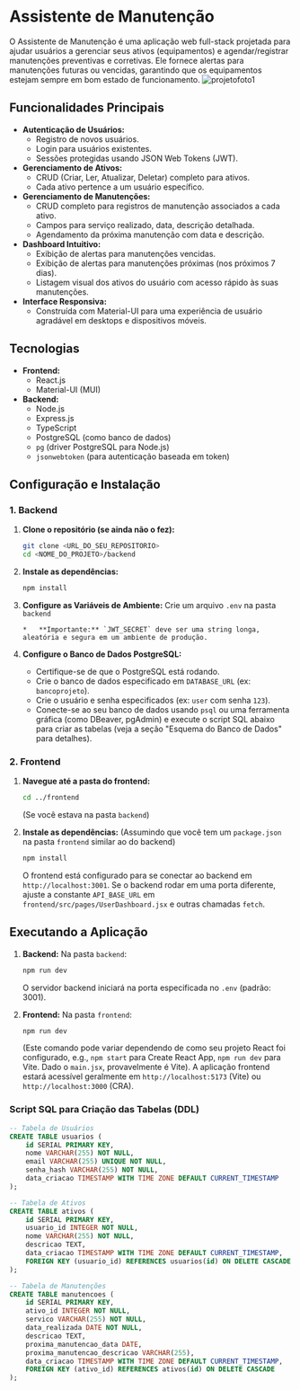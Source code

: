 # Assistente de Manutenção

O Assistente de Manutenção é uma aplicação web full-stack projetada para ajudar usuários a gerenciar seus ativos (equipamentos) e agendar/registrar manutenções preventivas e corretivas. Ele fornece alertas para manutenções futuras ou vencidas, garantindo que os equipamentos estejam sempre em bom estado de funcionamento.
![projetofoto1](https://github.com/user-attachments/assets/7dcdb160-b5af-444b-88de-3de03f445a3a)


## Funcionalidades Principais

*   **Autenticação de Usuários:**
    *   Registro de novos usuários.
    *   Login para usuários existentes.
    *   Sessões protegidas usando JSON Web Tokens (JWT).
*   **Gerenciamento de Ativos:**
    *   CRUD (Criar, Ler, Atualizar, Deletar) completo para ativos.
    *   Cada ativo pertence a um usuário específico.
*   **Gerenciamento de Manutenções:**
    *   CRUD completo para registros de manutenção associados a cada ativo.
    *   Campos para serviço realizado, data, descrição detalhada.
    *   Agendamento da próxima manutenção com data e descrição.
*   **Dashboard Intuitivo:**
    *   Exibição de alertas para manutenções vencidas.
    *   Exibição de alertas para manutenções próximas (nos próximos 7 dias).
    *   Listagem visual dos ativos do usuário com acesso rápido às suas manutenções.
*   **Interface Responsiva:**
    *   Construída com Material-UI para uma experiência de usuário agradável em desktops e dispositivos móveis.

## Tecnologias

*   **Frontend:**
    *   React.js
    *   Material-UI (MUI)
*   **Backend:**
    *   Node.js
    *   Express.js
    *   TypeScript
    *   PostgreSQL (como banco de dados)
    *   `pg` (driver PostgreSQL para Node.js)
    *   `jsonwebtoken` (para autenticação baseada em token)


## Configuração e Instalação

### 1. Backend

1.  **Clone o repositório (se ainda não o fez):**
    ```bash
    git clone <URL_DO_SEU_REPOSITORIO>
    cd <NOME_DO_PROJETO>/backend
    ```

2.  **Instale as dependências:**
    ```bash
    npm install
    ```

3.  **Configure as Variáveis de Ambiente:**
    Crie um arquivo `.env` na pasta `backend` 
    ```
    *   **Importante:** `JWT_SECRET` deve ser uma string longa, aleatória e segura em um ambiente de produção.

4.  **Configure o Banco de Dados PostgreSQL:**
    *   Certifique-se de que o PostgreSQL está rodando.
    *   Crie o banco de dados especificado em `DATABASE_URL` (ex: `bancoprojeto`).
    *   Crie o usuário e senha especificados (ex: `user` com senha `123`).
    *   Conecte-se ao seu banco de dados usando `psql` ou uma ferramenta gráfica (como DBeaver, pgAdmin) e execute o script SQL abaixo para criar as tabelas (veja a seção "Esquema do Banco de Dados" para detalhes).

### 2. Frontend

1.  **Navegue até a pasta do frontend:**
    ```bash
    cd ../frontend
    ```
    (Se você estava na pasta `backend`)

2.  **Instale as dependências:**
    (Assumindo que você tem um `package.json` na pasta `frontend` similar ao do backend)
    ```bash
    npm install
    ```
    O frontend está configurado para se conectar ao backend em `http://localhost:3001`. Se o backend rodar em uma porta diferente, ajuste a constante `API_BASE_URL` em `frontend/src/pages/UserDashboard.jsx` e outras chamadas `fetch`.

## Executando a Aplicação

1.  **Backend:**
    Na pasta `backend`:
    ```bash
    npm run dev
    ```
    O servidor backend iniciará na porta especificada no `.env` (padrão: 3001).

2.  **Frontend:**
    Na pasta `frontend`:
    ```bash
    npm run dev
    ```
    (Este comando pode variar dependendo de como seu projeto React foi configurado, e.g., `npm start` para Create React App, `npm run dev` para Vite. Dado o `main.jsx`, provavelmente é Vite).
    A aplicação frontend estará acessível geralmente em `http://localhost:5173` (Vite) ou `http://localhost:3000` (CRA).

### Script SQL para Criação das Tabelas (DDL)

```sql
-- Tabela de Usuários
CREATE TABLE usuarios (
    id SERIAL PRIMARY KEY,
    nome VARCHAR(255) NOT NULL,
    email VARCHAR(255) UNIQUE NOT NULL,
    senha_hash VARCHAR(255) NOT NULL,
    data_criacao TIMESTAMP WITH TIME ZONE DEFAULT CURRENT_TIMESTAMP
);

-- Tabela de Ativos
CREATE TABLE ativos (
    id SERIAL PRIMARY KEY,
    usuario_id INTEGER NOT NULL,
    nome VARCHAR(255) NOT NULL,
    descricao TEXT,
    data_criacao TIMESTAMP WITH TIME ZONE DEFAULT CURRENT_TIMESTAMP,
    FOREIGN KEY (usuario_id) REFERENCES usuarios(id) ON DELETE CASCADE
);

-- Tabela de Manutenções
CREATE TABLE manutencoes (
    id SERIAL PRIMARY KEY,
    ativo_id INTEGER NOT NULL,
    servico VARCHAR(255) NOT NULL,
    data_realizada DATE NOT NULL,
    descricao TEXT,
    proxima_manutencao_data DATE,
    proxima_manutencao_descricao VARCHAR(255),
    data_criacao TIMESTAMP WITH TIME ZONE DEFAULT CURRENT_TIMESTAMP,
    FOREIGN KEY (ativo_id) REFERENCES ativos(id) ON DELETE CASCADE
);
